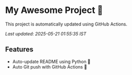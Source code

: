 # My Awesome Project 🚀

This project is automatically updated using GitHub Actions.

_Last updated: 2025-05-21 01:55:35 IST_

## Features
- Auto-update README using Python 🐍
- Auto Git push with GitHub Actions 🤖
